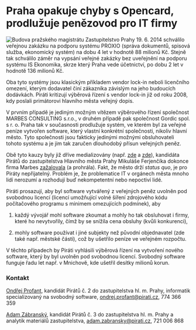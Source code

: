 # Praha opakuje chyby s Opencard, prodlužuje penězovod pro IT firmy

![Budova pražského magistrátu](http://upload.wikimedia.org/wikipedia/commons/thumb/8/8d/Praha_Nova_radnice.jpg/1200px-Praha_Nova_radnice.jpg)
Zastupitelstvo Prahy 19. 6. 2014 schválilo veřejnou zakázku na podporu systému PROXIO (správa dokumentů, spisová služba, ekonomický systém) na dobu 4 let v hodnotě 88 milionů Kč. Stejně tak schválilo záměr na vypsání veřejné zakázky bez uveřejnění na podporu systému IS Ekonomika, skrze který Praha vede účetnictví, po dobu 2 let v hodnotě 136 milionů Kč.


Oba tyto systémy jsou klasickým příkladem vendor lock-in neboli licenčního omezení, kterým dodavatel činí zákazníka závislým na jeho budoucích dodávkách. Piráti kritizují výběrová řízení s vendor lock-in již od roku 2008, kdy poslali primátorovi hlavního města veřejný dopis.

V prvním případě je jediným možným vítězem výběrového řízení společnost MARBES CONSULTING s.r.o., v druhém případě pak společnost Gordic spol. s r. o. Praha tak v současnosti prodlužuje systém, ve kterém byl za veřejné peníze vytvořen software, který vlastní konkrétní společnosti, nikoliv hlavní město. Tyto společnosti jsou fakticky jedinými možnými obsluhovateli tohoto systému a je jim tak zaručen dlouhodobý přísun veřejných peněz. 

Obě tyto kauzy byly již dříve medializovány (např. [ zde](http://zpravy.e15.cz/domaci/udalosti/praha-chce-dal-spolupracovat-s-firmou-gordic-bez-vyberoveho-rizeni-1046178) a [ zde](http://www.piratskelisty.cz/clanek-318-pribeh-vzniku-korupcnich-vazeb-proxio-na-magistratu)), kandidáta Pirátů do zastupitelstva Hlavního města Prahy Mikuláše Ferjenčíka dokonce firma Marbes [zažalovala](//regiony/praha/tiskove-zpravy/firma_vyvijela_za_penize_prazskeho_magistratu_a_prodavala_po_cele_republice_potvrdil_soud) (a prohrála). Fakt, že město drží *status quo*, je pro Piráty nepřijatelný. Problém je, že problematice IT v orgánech města mnoho lidí nerozumí a rozhodují buď nekompetentní nebo nepoctiví lidé.

Piráti prosazují, aby byl software vytvářený z veřejných peněz uvolněn pod svobodnou licencí (licencí umožňující volné šíření zdrojového kódu počítačového programu s minimem omezujících podmínek), aby 

1. každý vývojář mohl software zkoumat a mohly ho tak obsluhovat i firmy, které ho nevytvořily, čímž by se snížila cena obsluhy (kvůli konkurenci),

2. mohly software používat i jiné subjekty než původní objednavatel (zde také např. městské části), což by ušetřilo peníze ve veřejném rozpočtu.

V těchto případech by Piráti vyhlásili výběrová řízení na vytvoření nového software, který by byl uvolněn pod svobodnou licencí. Svobodný software funguje řadu let např. v Mnichově, kde ušetřil desítky milionů korun.


### Kontakt

[Ondřej Profant](//lide/ondrej_profant), kandidát Pirátů č. 2 do zastupitelstva hl. m. Prahy, informatik specializovaný na svobodný software, [ondrej.profant@pirati.cz](ondrej.profant@pirati.cz), 774 366 359

[ Adam Zábranský](//lide/adam_zabransky), kandidát Pirátů č. 3 do zastupitelstva hl. m. Prahy a analytik materiálů zastupitelstva, [adam.zabransky@pirati.cz](adam.zabransky@pirati.cz), 721 006 868
